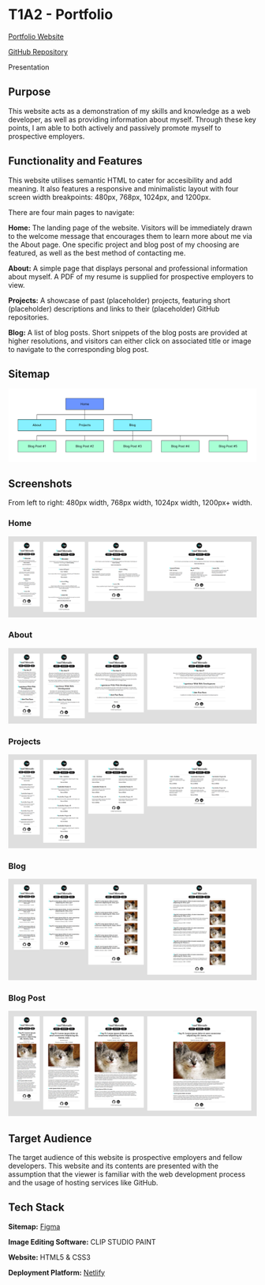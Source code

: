 # T1A2 - Portfolio

[Portfolio Website](https://comforting-dodol-ef71c2.netlify.app/)

[GitHub Repository](https://github.com/yosef-mercado/YosefMercado_T1A2)

Presentation

## Purpose

This website acts as a demonstration of my skills and knowledge as a web developer, as well as providing information about myself. Through these key points, I am able to both actively and passively promote myself to prospective employers.

## Functionality and Features

This website utilises semantic HTML to cater for accesibility and add meaning. It also features a responsive and minimalistic layout with four screen width breakpoints: 480px, 768px, 1024px, and 1200px.

There are four main pages to navigate:

**Home:** The landing page of the website. Visitors will be immediately drawn to the welcome message that encourages them to learn more about me via the About page. One specific project and blog post of my choosing are featured, as well as the best method of contacting me.

**About:** A simple page that displays personal and professional information about myself. A PDF of my resume is supplied for prospective employers to view.

**Projects:** A showcase of past (placeholder) projects, featuring short (placeholder) descriptions and links to their (placeholder) GitHub repositories.

**Blog:** A list of blog posts. Short snippets of the blog posts are provided at higher resolutions, and visitors can either click on associated title or image to navigate to the corresponding blog post.

## Sitemap

![sitemap](/docs/sitemap.png)

## Screenshots

From left to right: 480px width, 768px width, 1024px width, 1200px+ width.

### Home

![home breakpoints](/docs/home-breakpoints.png)

### About

![about breakpoints](/docs/about-breakpoints.png)

### Projects

![projects breakpoints](/docs/projects-breakpoints.png)

### Blog

![blog breakpoints](/docs/blog-breakpoints.png)

### Blog Post

![blog post breakpoints](/docs/blog-post-breakpoints.png)

## Target Audience

The target audience of this website is prospective employers and fellow developers. This website and its contents are presented with the assumption that the viewer is familiar with the web development process and the usage of hosting services like GitHub.

## Tech Stack

**Sitemap:** [Figma](https://www.figma.com/)

**Image Editing Software:** CLIP STUDIO PAINT

**Website:** HTML5 & CSS3

**Deployment Platform:** [Netlify](https://www.netlify.com/)